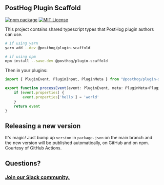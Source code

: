## PostHog Plugin Scaffold

[![npm package](https://img.shields.io/npm/v/@posthog/plugin-scaffold?style=flat-square)](https://www.npmjs.com/package/@posthog/plugin-scaffold)
[![MIT License](https://img.shields.io/badge/License-MIT-red.svg?style=flat-square)](https://opensource.org/licenses/MIT)

This project contains shared typescript types that PostHog plugin
authors can use.

```bash
# if using yarn
yarn add --dev @posthog/plugin-scaffold

# if using npm
npm install --save-dev @posthog/plugin-scaffold
``` 

Then in your plugins:

```typescript
import { PluginEvent, PluginInput, PluginMeta } from "@posthog/plugin-scaffold";

export function processEvent(event: PluginEvent, meta: PluginMeta<PluginInput>) {
    if (event.properties) {
        event.properties['hello'] = 'world'
    }
    return event
}
```

## Releasing a new version

It's magic! Just bump up `version` in `package.json` on the main branch and the new version will be published automatically, on GitHub and on npm. Courtesy of GitHub Actions.

## Questions?

### [Join our Slack community.](https://join.slack.com/t/posthogusers/shared_invite/enQtOTY0MzU5NjAwMDY3LTc2MWQ0OTZlNjhkODk3ZDI3NDVjMDE1YjgxY2I4ZjI4MzJhZmVmNjJkN2NmMGJmMzc2N2U3Yjc3ZjI5NGFlZDQ)


